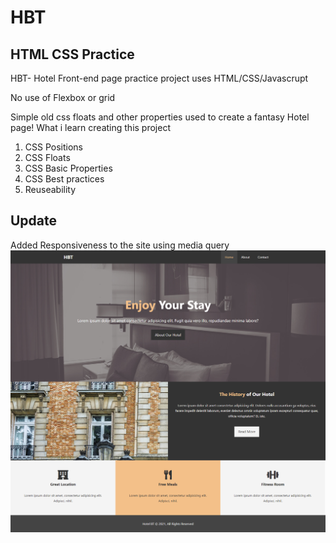 # HBT
## HTML CSS Practice
HBT- Hotel Front-end page practice project uses HTML/CSS/Javascrupt

No use of Flexbox or grid

Simple old css floats and other properties used to create a fantasy Hotel page!
What i learn creating this project
1. CSS Positions
2. CSS Floats
3. CSS Basic Properties
4. CSS Best practices
5. Reuseability

## Update

Added Responsiveness to the site using media query
![Alt text](/img/project.png?raw=true "Optional Title") 
